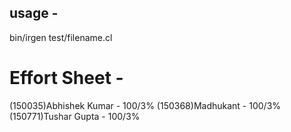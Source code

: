 ## usage - 

bin/irgen test/filename.cl


# Effort Sheet - 

(150035)Abhishek Kumar - 100/3%
(150368)Madhukant - 100/3%
(150771)Tushar Gupta - 100/3%
